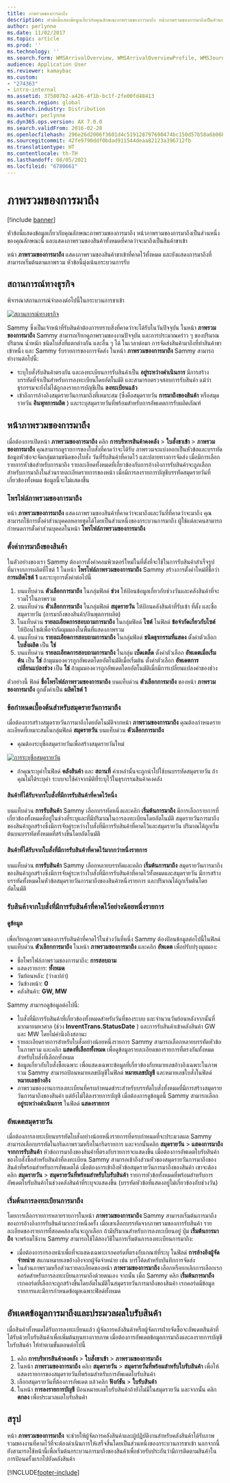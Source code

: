 ```yaml
---
title: ภาพรวมของการมาถึง
description: หัวข้อนี้แสดงข้อมูลเกี่ยวกับคุณลักษณะภาพรวมของการมาถึง หน้าภาพรวมของการมาถึงเป็นส่วนหนึ่งของคุณลักษณะนี้ และแสดงภาพรวมของสินค้าทั้งหมดที่คาดว่าจะมาถึงเป็นสินค้าขาเข้า
author: perlynne
ms.date: 11/02/2017
ms.topic: article
ms.prod: ''
ms.technology: ''
ms.search.form: WMSArrivalOverview, WMSArrivalOverviewProfile, WMSJournalTable
audience: Application User
ms.reviewer: kamaybac
ms.custom:
- "274363"
- intro-internal
ms.assetid: 375807b2-a426-4f1b-bc1f-2fe00fd48413
ms.search.region: global
ms.search.industry: Distribution
ms.author: perlynne
ms.dyn365.ops.version: AX 7.0.0
ms.search.validFrom: 2016-02-28
ms.openlocfilehash: 296e26d2006f3601d4c519128797690474bc150d57b58a6b06b1372ea311eb04
ms.sourcegitcommit: 42fe9790ddf0bdad911544deaa82123a396712fb
ms.translationtype: HT
ms.contentlocale: th-TH
ms.lasthandoff: 08/05/2021
ms.locfileid: "6780661"
---
```

# <a name="arrival-overview"></a>ภาพรวมของการมาถึง

[!include [banner](../includes/banner.md)]

หัวข้อนี้แสดงข้อมูลเกี่ยวกับคุณลักษณะภาพรวมของการมาถึง หน้าภาพรวมของการมาถึงเป็นส่วนหนึ่งของคุณลักษณะนี้ และแสดงภาพรวมของสินค้าทั้งหมดที่คาดว่าจะมาถึงเป็นสินค้าขาเข้า

หน้า **ภาพรวมของการมาถึง** แสดงภาพรวมของสินค้าขาเข้าที่คาดไว้ทั้งหมด และยังแสดงการมาถึงที่สามารถเริ่มต้นตามภาพรวม หัวข้อนี้มุ่งเน้นกระบวนการรับ

## <a name="business-scenario"></a>สถานการณ์ทางธุรกิจ
พิจารณาสถานการณ์จำลองต่อไปนี้ในกระบวนการขาเข้า

[![สถานการณ์ทางธุรกิจ](./media/arrival-overview-scenario.png)](./media/arrival-overview-scenario.png)

Sammy ซึ่งเป็นเจ้าหน้าที่รับสินค้าต้องการทราบสิ่งที่คาดว่าจะได้รับในวันปัจจุบัน ในหน้า **ภาพรวมของการมาถึง** Sammy สามารถเรียกดูภาพรวมของงานปัจจุบัน และการประมาณคร่าว ๆ ของปริมาณ ปริมาณ น้ำหนัก ชนิดใบสั่งที่แตกต่างกัน และอื่น ๆ ได้ ในเวลาต่อมา การจัดส่งสินค้ามาถึงที่ท่าสินค้าขาเข้าหนึ่ง และ Sammy รับรายการของการจัดส่ง ในหน้า **ภาพรวมของการมาถึง** Sammy สามารถทำงานต่อไปนี้:

-   ระบุใบสั่งรับสินค้าตรงกัน และลงทะเบียนการรับสินค้าเป็น **อยู่ระหว่างดำเนินการ** มีการสร้างบรรทัดที่จำเป็นสำหรับการลงทะเบียนโดยอัตโนมัติ และสามารถตรวจสอบการรับสินค้า แม้ว่าธุรกรรมจะยังไม่ได้ถูกลงรายการบัญชีเป็น **ลงทะเบียนแล้ว**
-   เข้าถึงการอ้างอิงสมุดรายวันการมาถึงที่เหมาะสม (ซึ่งคือสมุดรายวัน **การมาถึงของสินค้า** หรือสมุดรายวัน **อินพุทการผลิต** ) และระบุสมุดรายวันที่พร้อมสำหรับการอัพเดตการรับผลิตภัณฑ์

## <a name="arrival-overview-page"></a>หน้าภาพรวมของการมาถึง
เมื่อต้องการเปิดหน้า **ภาพรวมของการมาถึง** คลิก **การบริหารสินค้าคงคลัง** &gt; **ใบสั่งขาเข้า** &gt; **ภาพรวมของการมาถึง** คุณสามารถดูรายการของใบสั่งที่คาดว่าจะได้รับ ภาพรวมจะแบ่งออกเป็นหัวข้อและบรรทัด ข้อมูลหัวข้อจะจัดกลุ่มตามชนิดของใบสั่ง วันที่รับสินค้าที่คาดไว้ และปลายทางการจัดส่ง เมื่อมีการเลือกรายการหัวข้อสำหรับการมาถึง รายละเอียดทั้งหมดที่เกี่ยวข้องกับการอ้างอิงการรับสินค้าจะถูกเลือกสำหรับการมาถึงในส่วนรายละเอียดรายการของหน้า เมื่อมีการลงรายการบัญชีบรรทัดสมุดรายวันที่เกี่ยวข้องทั้งหมด ข้อมูลนี้จะไม่แสดงขึ้น

### <a name="arrival-overview-profiles"></a>โพรไฟล์ภาพรวมของการมาถึง

หน้า **ภาพรวมของการมาถึง** แสดงภาพรวมของสินค้าที่คาดว่าจะมาถึงและวันที่ที่คาดว่าจะมาถึง คุณสามารถใช้การตั้งค่าส่วนบุคคลหลายชุดได้โดยเป็นส่วนหนึ่งของกระบวนการมาถึง ผู้ใช้แต่ละคนสามารถกำหนดการตั้งค่าส่วนบุคคลในหน้า **โพรไฟล์ภาพรวมของการมาถึง**

### <a name="set-up-item-arrival"></a>ตั้งค่าการมาถึงของสินค้า

ในตัวอย่างของเรา Sammy ต้องการตั้งค่าคอมพิวเตอร์ใหม่ในที่ตั้งที่จะใช้ในการรับสินค้าสำเร็จรูปที่มาจากการผลิตที่ไซต์ 1 ในหน้า **โพรไฟล์ภาพรวมของการมาถึง** Sammy สร้างการตั้งค่าใหม่ที่ชื่อว่า **การผลิตไซต์ 1** และระบุการตั้งค่าต่อไปนี้

1.  บนแท็บด่วน **ตัวเลือกการมาถึง** ในกลุ่มฟิลด์ **ช่วง** ให้ป้อนข้อมูลเกี่ยวกับช่วงวันและคลังสินค้าที่จะรวมไว้ในภาพรวม
2.  บนแท็บด่วน **ตัวเลือกการมาถึง** ในกลุ่มฟิลด์ **สมุดรายวัน** ให้ป้อนคลังสินค้าที่รับเข้า ที่ตั้ง และชื่อสมุดรายวัน (การมาถึงของสินค้า/อินพุตการผลิต)
3.  ในแท็บด่วน **รายละเอียดการสอบถามการมาถึง** ในกลุ่มฟิลด์ **ไซต์** ในฟิลด์ **ข้อจำกัดเกี่ยวกับไซต์** ให้ป้อนไซต์เพื่อจำกัดมุมมองในพื้นที่แสดงภาพรวม
4.  บนแท็บด่วน **รายละเอียดการสอบถามการมาถึง** ในกลุ่มฟิลด์ **ชนิดธุรกรรมที่แสดง** ตั้งค่าตัวเลือก **ใบสั่งผลิต** เป็น **ใช่**
5.  บนแท็บด่วน **รายละเอียดการสอบถามการมาถึง** ในกลุ่ม **เบ็ดเตล็ด** ตั้งค่าตัวเลือก **อัพเดตเมื่อเริ่มต้น** เป็น **ใช่** ถ้ามุมมองควรถูกอัพเดตโดยอัตโนมัติเมื่อเริ่มต้น ตั้งค่าตัวเลือก **อัพเดตการเปลี่ยนแปลงช่วง** เป็น **ใช่** ถ้ามุมมองควรถูกอัพเดตโดยอัตโนมัติเมื่อมีการเปลี่ยนแปลงค่าของช่วง

ตัวอย่างนี้ ฟิลด์ **ชื่อโพรไฟล์ภาพรวมของการมาถึง** บนแท็บด่วน **ตัวเลือกการมาถึง** ของหน้า **ภาพรวมของการมาถึง** ถูกตั้งค่าเป็น **ผลิตไซต์ 1**

### <a name="prerequisites-for-arrival-journals"></a>ข้อกำหนดเบื้องต้นสำหรับสมุดรายวันการมาถึง

เมื่อต้องการสร้างสมุดรายวันการมาถึงโดยอัตโนมัติจากหน้า **ภาพรวมของการมาถึง** คุณต้องกำหนดรายละเอียดที่เหมาะสมในกลุ่มฟิลด์ **สมุดรายวัน** บนแท็บด่วน **ตัวเลือกการมาถึง**

-   คุณต้องระบุชื่อสมุดรายวันเพื่อสร้างสมุดรายวันใหม่

[![การระบุชื่อสมุดรายวัน](./media/arrival-overview-journal.png)](./media/arrival-overview-journal.png)

-   ถ้าคุณระบุค่าในฟิลด์ **คลังสินค้า** และ **สถานที่** ค่าเหล่านั้นจะถูกนำไปใช้บนบรรทัดสมุดรายวัน ถ้าคุณไม่ได้ระบุค่า ระบบจะใช้ค่าจากมิติที่ระบุไว้ในธุรกรรมสินค้าคงคลัง

#### <a name="items-that-are-received-from-one-expected-receipt-order"></a>สินค้าที่ได้รับจากรใบสั่งที่มีการรับสินค้าที่คาดไว้หนึ่ง

บนแท็บด่วน **การรับสินค้า** Sammy เลือกบรรทัดหนึ่งและคลิก **เริ่มต้นการมาถึง** มีการเลือกรายการที่เกี่ยวข้องทั้งหมดที่อยู่ในช่วงที่ระบุและที่มีปริมาณในการลงทะเบียนโดยอัตโนมัติ สมุดรายวันการมาถึงของสินค้าถูกสร้างซึ่งมีการจับคู่ระหว่างใบสั่งที่มีการรับสินค้าที่คาดไว้และสมุดรายวัน ปริมาณได้ถูกเริ่มต้นบนบรรทัดทั้งหมดที่สร้างขึ้นโดยอัตโนมัติ

#### <a name="items-that-are-received-from-more-than-one-expected-receipt-order"></a>สินค้าที่ได้รับจากใบสั่งที่มีการรับสินค้าที่คาดไว้มากกว่าหนึ่งรายการ

บนแท็บด่วน **การรับสินค้า** Sammy เลือกหลายบรรทัดและคลิก **เริ่มต้นการมาถึง** สมุดรายวันการมาถึงของสินค้าถูกสร้างซึ่งมีการจับคู่ระหว่างใบสั่งที่มีการรับสินค้าที่คาดไว้ทั้งหมดและสมุดรายวัน มีการสร้างบรรทัดทั้งหมดในหัวข้อสมุดรายวันการมาถึงของสินค้าหนึ่งรายการ และปริมาณได้ถูกเริ่มต้นโดยอัตโนมัติ

### <a name="receive-items-from-one-or-more-expected-receipt-orders"></a>รับสินค้าจากใบสั่งที่มีการรับสินค้าที่คาดไว้อย่างน้อยหนึ่งรายการ

#### <a name="view-information"></a>ดูข้อมูล

เพื่อเรียกดูภาพรวมของการรับสินค้าที่คาดไว้ในช่วงวันที่หนึ่ง Sammy ต้องป้อนข้อมูลต่อไปนี้ในฟิลด์บนแท็บด่วน **ตัวเลือกการมาถึง** ในหน้า **ภาพรวมของการมาถึง** และคลิก **อัพเดต** เพื่อปรับปรุงมุมมอง:

-   ชื่อโพรไฟล์ภาพรวมของการมาถึง: **การสอบถาม**
-   แสดงรายการ: **ทั้งหมด**
-   วันย้อนหลัง: (ว่างเปล่า)
-   วันข้างหน้า: **0**
-   คลังสินค้า: **GW, MW**

Sammy สามารถดูข้อมูลต่อไปนี้:

-   ใบสั่งที่มีการรับสินค้าที่เกี่ยวข้องทั้งหมดสำหรับวันที่ของระบบ และจำนวนวันย้อนหลังจากนั้นที่มากมายมหาศาล (ช่วง **InventTrans.StatusDate** ) และการรับสินค้าเข้าคลังสินค้า GW และ MW โดยไม่คำนึงถึงสถานะ
-   รายละเอียดรายการสำหรับใบสั่งอย่างน้อยหนึ่งรายการ Sammy สามารถเลือกหลายบรรทัดหัวข้อในภาพรวม และคลิก **แสดงที่เลือกทั้งหมด** เพื่อดูข้อมูลรายละเอียดของรายการที่ตรงกันทั้งหมดสำหรับใบสั่งที่เลือกทั้งหมด
-   ข้อมูลเกี่ยวกับใบสั่งซื้อเฉพาะ เพื่อแสดงเฉพาะข้อมูลที่เกี่ยวข้องกับหมายเลขอ้างอิงเฉพาะในภาพรวม Sammy สามารถป้อนหมายเลขบัญชีในฟิลด์ **หมายเลขบัญชี** และหมายเลขใบสั่งในฟิลด์ **หมายเลขอ้างอิง**
-   ภาพรวมของงานการลงทะเบียนที่ครบกำหนดชำระสำหรับบรรทัดใบสั่งทั้งหมดที่มีการสร้างสมุดรายวันการมาถึงของสินค้า แต่ยังไม่ได้ลงรายการบัญชี เมื่อต้องการดูข้อมูลนี้ Sammy สามารถเลือก **อยู่ระหว่างดำเนินการ** ในฟิลด์ **แสดงรายการ**

### <a name="update-journals"></a>อัพเดตสมุดรายวัน

เมื่อต้องการลงทะเบียนบรรทัดใบสั่งอย่างน้อยหนึ่งรายการที่ครบกำหนดที่จะประมวลผล Sammy สามารถเลือกบรรทัดในกริดภาพรวมหรือในกริดรายการ และจากนั้นคลิก **สมุดรายวัน** &gt; **แสดงการมาถึงจากการรับสินค้า** หัวข้อการมาถึงของสินค้าที่ตรงกับรายการจะแสดงขึ้น เมื่อต้องการอัพเดตใบรับสินค้าของใบสั่งซื้อสำหรับสินค้าที่ลงทะเบียน Sammy สามารถเข้าถึงส่วนหัวของสมุดรายวันการมาถึงของสินค้าที่พร้อมสำหรับการอัพเดตได้ เมื่อต้องการเข้าถึงหัวข้อสมุดรายวันการมาถึงของสินค้า เขาจะต้องคลิก **สมุดรายวัน** &gt; **สมุดรายวันที่พร้อมสำหรับใบรับสินค้า** รายการหัวข้อทั้งหมดที่พร้อมสำหรับการอัพเดตใบรับสินค้าในช่วงคลังสินค้าที่ระบุจะแสดงขึ้น (บรรทัดหัวข้อที่แสดงอยู่ไม่เกี่ยวข้องกับช่วงวัน)

### <a name="start-an-arrival-registration"></a>เริ่มต้นการลงทะเบียนการมาถึง

โดยการเลือกรายการหลายรายการในหน้า **ภาพรวมของการมาถึง** Sammy สามารถเริ่มต้นการมาถึงของการอ้างอิงการรับสินค้ามากกว่าหนึ่งครั้ง เมื่อเขาเลือกบรรทัดจากภาพรวมของการรับสินค้า รายละเอียดของรายการที่สอดคล้องกันจะถูกเลือก ถ้ามีปริมาณสำหรับการลงทะเบียนอยู่ ปุ่ม **เริ่มต้นการมาถึง** จะพร้อมใช้งาน Sammy สามารถใช้ได้สองวิธีในการเริ่มต้นการลงทะเบียนการมาถึง:

-   เมื่อต้องการกรองหน้าเพื่อที่จะแสดงเฉพาะเรกคอร์ดที่ตรงกับเกณฑ์ที่ระบุ ในฟิลด์ **การอ้างอิงผู้จัดจำหน่าย** สแกนหมายเลขอ้างอิงจากผู้จัดจำหน่าย เช่น บาร์โค้ดสำหรับบันทึกการจัดส่ง
-   ในส่วนภาพรวมหรือส่วนรายละเอียดของหน้า **ภาพรวมของการมาถึง** เลือกหรือยกเลิกการเลือกเรกคอร์ดสำหรับการลงทะเบียนการมาถึงด้วยตนเอง จากนั้น เมื่อ Sammy คลิก **เริ่มต้นการมาถึง** เรกคอร์ดที่เลือกจะถูกสร้างขึ้นโดยอัตโนมัติในสมุดรายวันการมาถึงของสินค้า เรกคอร์ดมีข้อมูลรายการและมีการกำหนดข้อมูลเฉพาะฟิลด์ทั้งหมด

## <a name="update-arrival-information-and-process-a-product-receipt"></a>อัพเดตข้อมูลการมาถึงและประมวลผลใบรับสินค้า
เมื่อสินค้าทั้งหมดได้รับการลงทะเบียนแล้ว ผู้จัดการคลังสินค้าหรือผู้จัดการฝ่ายจัดซื้อจะอัพเดตสินค้าที่ได้รับด้วยใบรับสินค้าเพื่อเพิ่มต้นทุนทางกายภาพ เมื่อต้องการอัพเดตข้อมูลการมาถึงและลงรายการบัญชีใบรับสินค้า ให้ทำตามขั้นตอนต่อไปนี้

1.  คลิก **การบริหารสินค้าคงคลัง** &gt; **ใบสั่งขาเข้า** &gt; **ภาพรวมของการมาถึง**
2.  ในหน้า **ภาพรวมของการมาถึง** คลิก **สมุดรายวัน** &gt; **สมุดรายวันที่พร้อมสำหรับใบรับสินค้า** เพื่อให้แสดงรายการของสมุดรายวันที่พร้อมสำหรับการอัพเดตใบรับสินค้า
3.  เลือกสมุดรายวันที่ต้องการอัพเดต แล้วคลิก **ฟังก์ชัน** &gt; **ใบรับสินค้า**
4.  ในหน้า **การลงรายการบัญชี** ป้อนหมายเลขใบรับสินค้าถ้ายังไม่มีในสมุดรายวัน และจากนั้น คลิก **ตกลง** เพื่อประมวลผลใบรับสินค้า

## <a name="summary"></a>สรุป
หน้า **ภาพรวมของการมาถึง** จะช่วยให้ผู้จัดการคลังสินค้าและผู้ปฏิบัติงานสำหรับคลังสินค้าได้รับภาพรวมของงานที่คาดไว้ที่จะต้องดำเนินการให้เสร็จสิ้นโดยเป็นส่วนหนึ่งของกระบวนการขาเข้า นอกจากนี้ยังสามารถใช้หน้านี้เพื่อเริ่มต้นกระบวนการมาถึงของสินค้าเพื่อช่วยรับประกันว่ามีการติดตามสินค้าในการป้อนครั้งแรกไปยังคลังสินค้า


[!INCLUDE[footer-include](../../includes/footer-banner.md)]